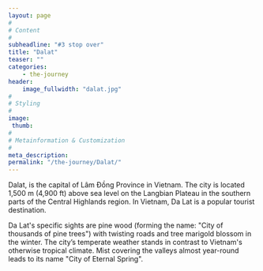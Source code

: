 ```yaml
---
layout: page
#
# Content
#
subheadline: "#3 stop over"
title: "Dalat"
teaser: ""
categories: 
    - the-journey
header:
    image_fullwidth: "dalat.jpg"
#
# Styling
#
image:
 thumb:
#
# Metainformation & Customization
#
meta_description:
permalink: "/the-journey/Dalat/"
---
```


Dalat, is the capital of Lâm Đồng Province in Vietnam. The city is located 1,500 m (4,900 ft) above sea level on the Langbian Plateau in the southern parts of the Central Highlands region. In Vietnam, Da Lat is a popular tourist destination.

Da Lat's specific sights are pine wood (forming the name: "City of thousands of pine trees") with twisting roads and tree marigold blossom in the winter. The city’s temperate weather stands in contrast to Vietnam's otherwise tropical climate. Mist covering the valleys almost year-round leads to its name "City of Eternal Spring".

